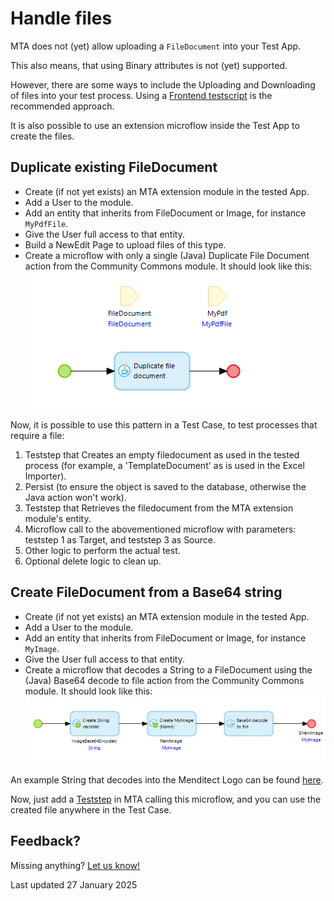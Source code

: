# Handle files

MTA does not (yet) allow uploading a `FileDocument` into your Test App.

This also means, that using Binary attributes is not (yet) supported.

However, there are some ways to include the Uploading and Downloading of files into your test process. 
Using a [Frontend testscript](../design-tests/frontend-test-structure-in-mta) is the recommended approach.

It is also possible to use an extension microflow inside the Test App to create the files. 

## Duplicate existing FileDocument

- Create (if not yet exists) an MTA extension module in the tested App.
- Add a User to the module.
- Add an entity that inherits from FileDocument or Image, for instance `MyPdfFile`.
- Give the User full access to that entity.
- Build a NewEdit Page to upload files of this type.
- Create a microflow with only a single (Java) Duplicate File Document action from the Community Commons module. It should look like this:
![Duplicate File Document microflow](../images/duplicate-filedoc.png)

Now, it is possible to use this pattern in a Test Case, to test processes that require a file:
1. Teststep that Creates an empty filedocument as used in the tested process (for example, a 'TemplateDocument' as is used in the Excel Importer).
2. Persist (to ensure the object is saved to the database, otherwise the Java action won't work).
3. Teststep that Retrieves the filedocument from the MTA extension module's entity.
4. Microflow call to the abovementioned microflow with parameters: teststep 1 as Target, and teststep 3 as Source.
5. Other logic to perform the actual test.
6. Optional delete logic to clean up.

## Create FileDocument from a Base64 string

- Create (if not yet exists) an MTA extension module in the tested App.
- Add a User to the module.
- Add an entity that inherits from FileDocument or Image, for instance `MyImage`.
- Give the User full access to that entity.
- Create a microflow that decodes a String to a FileDocument using the (Java) Base64 decode to file action from the Community Commons module. It should look like this:
![Create File from Base64 String](../images/image-from-base64.png)

An example String that decodes into the Menditect Logo can be found [here](../images/menditectlogo.txt).

Now, just add a [Teststep](../../../mta/Teststep/microflow) in MTA calling this microflow, and you can use the created file anywhere in the Test Case.

## Feedback?
Missing anything? [Let us know!](mailto:support@menditect.com)

Last updated 27 January 2025